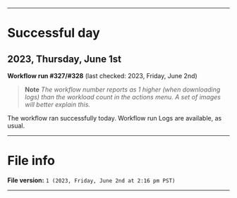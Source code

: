 
***

# Successful day

## 2023, Thursday, June 1st

**Workflow run #327/#328** (last checked: 2023, Friday, June 2nd)

> **Note** _The workflow number reports as 1 higher (when downloading logs) than the workload count in the actions menu. A set of images will better explain this._

The workflow ran successfully today. Workflow run Logs are available, as usual.

***

# File info

**File version:** `1 (2023, Friday, June 2nd at 2:16 pm PST)`

***
